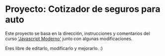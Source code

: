 # Proyecto: Cotizador de seguros para auto

Este proyecto se basa en la dirección, instrucciones y comentarios del curso ['Javascript Moderno'](https://www.udemy.com/javascript-moderno-guia-definitiva-construye-10-proyectos/) junto con algunas modificaciones.

Eres libre de editarlo, modificarlo y mejorarlo. :)